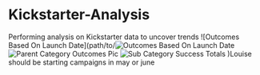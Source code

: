 # Kickstarter-Analysis
Performing analysis on Kickstarter data to uncover trends
![Outcomes Based On Launch Date](path/to/![Outcomes Based On Launch Date](https://user-images.githubusercontent.com/79877349/111553290-48dd0380-8741-11eb-962f-02256f14148e.png)
![Parent Category Outcomes Pic](https://user-images.githubusercontent.com/79877349/111553308-55f9f280-8741-11eb-86b0-2afcafba5a13.png)
![Sub Category Success Totals](https://user-images.githubusercontent.com/79877349/111553315-5b573d00-8741-11eb-83ed-73b3a048a00b.png)
)Louise should be starting campaigns in may or june
